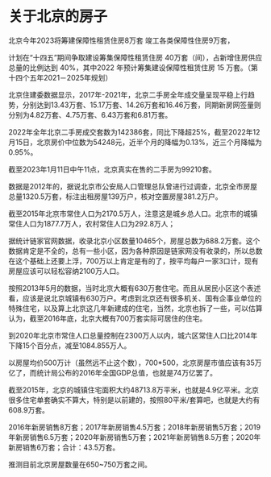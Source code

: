 # 关于北京的房子

北京今年2023将筹建保障性租赁住房8万套 竣工各类保障性住房9万套，

计划在“十四五”期间争取建设筹集保障性租赁住房 40万套（间），占新增住房供应总量的比例达到 40%，其中2022 年预计筹集建设保障性租赁住房 15 万套。（第十四个五年2021－2025年规划）

北京住建委数据显示，2017年-2021年，北京二手房全年成交量呈现平稳上行趋势，分别达到13.43万套、15.17万套、14.26万套和16.46万套，同期新房网签量则分别为4.82万套、4.75万套、6.43万套和6.81万套。

2022年全年北京二手房成交套数为142386套，同比下降超25%，截至2022年12月15日，北京房价中位数为54248元，近半个月的降幅为0.13%，近三个月降幅为0.95%。

截至2023年1月11日中午11点，北京真实在售的二手房为99210套。

数据是2012年的，据说北京市公安局人口管理总队曾进行过调查，北京全市房屋总量1320.5万套，标注出租房屋139万户，核对空置房屋381.2万户。

截至2015年北京市常住人口为2170.5万人，注意这是城乡总人口。北京市的城镇常住人口为1877.7万人，农村常住人口为292.8万人；

据统计链家官网数据，收录北京小区数量10465个，房屋总数为688.2万套。这个数据肯定是不全的，总有一些小区，因为各种原因是链家网没有收录的，所以总数在这个基础上还要上浮，700万以上肯定是有的了，按平均每户一家3口计，现有房屋应该可以轻松容纳2100万人口。

按照2013年5月的数据，当时北京大概有630万套住宅。而且从居民小区这个表述看，应该是说北京城镇有630万户。考虑到北京还有很多机关、国有企事业单位的特殊住宅，以及算上北京这几年新建成的住宅，当然，北京也拆了一些，可以估算认为，截至2016年底，北京大概有700万套实际可居住的住宅。

到2020年北京市常住人口总量控制在2300万人以内，城六区常住人口比2014年下降15个百分点，减至1084.855万人。

以房屋均价500万计（虽然远不止这个数），700\*500，北京房屋市值应该有35万亿了，而统计局公布的2016年全国GDP总值，也就是74万亿罢了。

截至2015年，北京的城镇住宅面积大约48713.8万平米，也就是4.9亿平米。北京很多住宅单套确实不算大，特别是以前建的，按照80平米/套算吧，也就是大约有608.9万套。

2016年新房销售8万套；2017年新房销售4.5万套；2018年新房销售5万套；2019年新房销售6.5万套；2020年新房销售5万套；2021年新房销售8.5万套；2020年新房销售6万套；合计：43.5万套。

推测目前北京房屋数量在650~750万套之间。